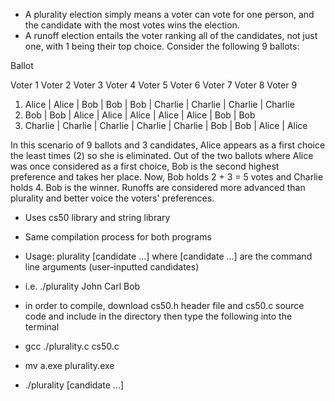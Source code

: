 - A plurality election simply means a voter can vote for one person, and the candidate with the most votes wins the election.
- A runoff election entails the voter ranking all of the candidates, not just one, with 1 being their top choice. Consider the following 9 ballots:

Ballot    

   Voter 1    Voter 2     Voter 3     Voter 4     Voter 5     Voter 6     Voter 7     Voter 8     Voter 9
1. Alice    | Alice     | Bob       | Bob       | Bob       | Charlie   | Charlie   | Charlie   | Charlie
2. Bob      | Bob       | Alice     | Alice     | Alice     | Alice     | Alice     | Bob       | Bob
3. Charlie  | Charlie   | Charlie   | Charlie   | Charlie   | Bob       | Bob       | Alice     | Alice

In this scenario of 9 ballots and 3 candidates, Alice appears as a first choice the least times (2) so she is eliminated. Out of the two ballots 
where Alice was once considered as a first choice, Bob is the second highest preference and takes her place. Now, Bob holds 2 + 3 = 5 votes and Charlie holds 4.
Bob is the winner. Runoffs are considered more advanced than plurality and better voice the voters' preferences.


- Uses cs50 library and string library
- Same compilation process for both programs
- Usage: plurality [candidate ...] where [candidate ...] are the command line arguments (user-inputted candidates)
- i.e. ./plurality John Carl Bob
- in order to compile, download cs50.h header file and cs50.c source code and include in the directory then type the following into the terminal

- gcc ./plurality.c cs50.c
- mv a.exe plurality.exe
- ./plurality [candidate ...]



